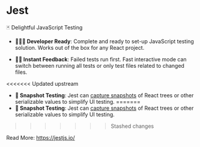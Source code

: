 # Jest

🃏 Delightful JavaScript Testing

- **👩🏻‍💻 Developer Ready**: Complete and ready to set-up JavaScript testing solution. Works out of the box for any React project.

- **🏃🏽 Instant Feedback**: Failed tests run first. Fast interactive mode can switch between running all tests or only test files related to changed files.

<<<<<<< Updated upstream
- **📸 Snapshot Testing**: Jest can [capture snapshots](https://jestjs.io/docs/snapshot-testing.html) of React trees or other serializable values to simplify UI testing.
=======
- **📸 Snapshot Testing**: Jest can [capture snapshots](https://jestjs.io/docs/snapshot-testing) of React trees or other serializable values to simplify UI testing.
>>>>>>> Stashed changes

Read More: https://jestjs.io/
